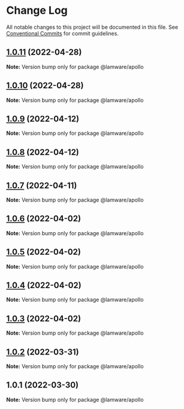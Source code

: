 # Change Log

All notable changes to this project will be documented in this file.
See [Conventional Commits](https://conventionalcommits.org) for commit guidelines.

## [1.0.11](https://github.com/evilkiwi/lamware/compare/@lamware/apollo@1.0.10...@lamware/apollo@1.0.11) (2022-04-28)

**Note:** Version bump only for package @lamware/apollo





## [1.0.10](https://github.com/evilkiwi/lamware/compare/@lamware/apollo@1.0.9...@lamware/apollo@1.0.10) (2022-04-28)

**Note:** Version bump only for package @lamware/apollo





## [1.0.9](https://github.com/evilkiwi/lamware/compare/@lamware/apollo@1.0.8...@lamware/apollo@1.0.9) (2022-04-12)

**Note:** Version bump only for package @lamware/apollo





## [1.0.8](https://github.com/evilkiwi/lamware/compare/@lamware/apollo@1.0.7...@lamware/apollo@1.0.8) (2022-04-12)

**Note:** Version bump only for package @lamware/apollo





## [1.0.7](https://github.com/evilkiwi/lamware/compare/@lamware/apollo@1.0.6...@lamware/apollo@1.0.7) (2022-04-11)

**Note:** Version bump only for package @lamware/apollo





## [1.0.6](https://github.com/evilkiwi/lamware/compare/@lamware/apollo@1.0.5...@lamware/apollo@1.0.6) (2022-04-02)

**Note:** Version bump only for package @lamware/apollo





## [1.0.5](https://github.com/evilkiwi/lamware/compare/@lamware/apollo@1.0.4...@lamware/apollo@1.0.5) (2022-04-02)

**Note:** Version bump only for package @lamware/apollo





## [1.0.4](https://github.com/evilkiwi/lamware/compare/@lamware/apollo@1.0.3...@lamware/apollo@1.0.4) (2022-04-02)

**Note:** Version bump only for package @lamware/apollo





## [1.0.3](https://github.com/evilkiwi/lamware/compare/@lamware/apollo@1.0.2...@lamware/apollo@1.0.3) (2022-04-02)

**Note:** Version bump only for package @lamware/apollo





## [1.0.2](https://github.com/evilkiwi/lamware/compare/@lamware/apollo@1.0.1...@lamware/apollo@1.0.2) (2022-03-31)

**Note:** Version bump only for package @lamware/apollo





## 1.0.1 (2022-03-30)

**Note:** Version bump only for package @lamware/apollo
